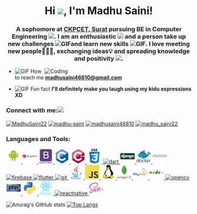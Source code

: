 
<h1 align="center"> Hi <img src="https://github.com/TheDudeThatCode/TheDudeThatCode/blob/master/Assets/Hi.gif" width="29px">, I'm Madhu Saini! </h1>
<h3 align="center">A sophomore at <a href="https://ckpcet.ac.in/"> <b>CKPCET</b>, Surat</a> pursuing BE in Computer Engineering <img src="https://github.com/TheDudeThatCode/TheDudeThatCode/blob/master/Assets/Developer.gif" width="30px">. I am an enthusiastic <img src="https://github.com/TheDudeThatCode/TheDudeThatCode/blob/master/Assets/Designer.gif" width="36px"> and a person take up new challenges  <img alt="GIF" src="https://github.com/TheDudeThatCode/TheDudeThatCode/blob/master/Assets/gandalf_parrot.gif" width="20vw" />and learn new skills <img alt="GIF" src="https://github.com/TheDudeThatCode/TheDudeThatCode/blob/master/Assets/powerup.gif" width="20vw" />. I love meeting new people👩🏽‍🚀, exchanging ideas💡 and spreading knowledge and positivity <img src="https://github.com/TheDudeThatCode/TheDudeThatCode/blob/master/Assets/Rocket.gif" width="18px">.</h3>


<img align="right" alt="Coding" width="400" src="https://cdn.dribbble.com/users/2646423/screenshots/5507196/computer.gif">



- <img alt="GIF" src="https://github.com/TheDudeThatCode/TheDudeThatCode/blob/master/Assets/wave.gif" width="20vw" /> How to reach me **madhusaini46810@gmail.com**

- <img alt="GIF" src="https://github.com/TheDudeThatCode/TheDudeThatCode/blob/master/Assets/happy.gif" width="20vw" /> Fun fact **I'll definitely make you laugh using my kidu expressions XD**

<h3 align="left">Connect with me:<img src="https://github.com/TheDudeThatCode/TheDudeThatCode/blob/master/Assets/Handshake.gif" height="32px"></h3>
<p align="left">
 <a href="https://twitter.com/MadhuSaini22" target="blank"><img align="center" src="https://cdn.jsdelivr.net/npm/simple-icons@3.0.1/icons/twitter.svg" alt="MadhuSaini22" height="30" width="40" /></a> 
<a href="https://linkedin.com/in/madhu-saini" target="blank"><img align="center" src="https://cdn.jsdelivr.net/npm/simple-icons@3.0.1/icons/linkedin.svg" alt="madhu-saini" height="30" width="40" /></a>
<a href="https://hackerrank.com/madhusaini46810" target="blank"><img align="center" src="https://cdn.jsdelivr.net/npm/simple-icons@3.0.1/icons/hackerrank.svg" alt="madhusaini46810" height="30" width="40" /></a>
 <a href="https://www.codechef.com/users/madhu_saini22" target="blank"><img align="center" src="https://cdn.jsdelivr.net/npm/simple-icons@3.0.1/icons/codechef.svg" alt="madhu_saini22" height="30" width="40" /></a>
 
</p>


<h3 align="left">Languages and Tools:</h3>
<p align="left"> <a href="https://developer.android.com" target="_blank"> <img src="https://raw.githubusercontent.com/devicons/devicon/master/icons/android/android-original-wordmark.svg" alt="android" width="40" height="40"/> </a> <a href="https://angular.io" target="_blank"> <img src="https://raw.githubusercontent.com/devicons/devicon/master/icons/angularjs/angularjs-original-wordmark.svg" alt="angularjs" width="40" height="40"/> </a> <a href="https://getbootstrap.com" target="_blank"> <img src="https://raw.githubusercontent.com/devicons/devicon/master/icons/bootstrap/bootstrap-plain-wordmark.svg" alt="bootstrap" width="40" height="40"/> </a> <a href="https://www.cprogramming.com/" target="_blank"> <img src="https://raw.githubusercontent.com/devicons/devicon/master/icons/c/c-original.svg" alt="c" width="40" height="40"/> </a> <a href="https://www.w3schools.com/cpp/" target="_blank"> <img src="https://raw.githubusercontent.com/devicons/devicon/master/icons/cplusplus/cplusplus-original.svg" alt="cplusplus" width="40" height="40"/> </a> <a href="https://www.w3schools.com/css/" target="_blank"> <img src="https://raw.githubusercontent.com/devicons/devicon/master/icons/css3/css3-original-wordmark.svg" alt="css3" width="40" height="40"/> </a> <a href="https://dart.dev" target="_blank"> <img src="https://www.vectorlogo.zone/logos/dartlang/dartlang-icon.svg" alt="dart" width="40" height="40"/> </a> <a href="https://www.djangoproject.com/" target="_blank"> <img src="https://raw.githubusercontent.com/devicons/devicon/master/icons/django/django-original.svg" alt="django" width="40" height="40"/> </a> <a href="https://www.docker.com/" target="_blank"> <img src="https://raw.githubusercontent.com/devicons/devicon/master/icons/docker/docker-original-wordmark.svg" alt="docker" width="40" height="40"/> </a> <a href="https://expressjs.com" target="_blank"> <img src="https://raw.githubusercontent.com/devicons/devicon/master/icons/express/express-original-wordmark.svg" alt="express" width="40" height="40"/> </a> <a href="https://firebase.google.com/" target="_blank"> <img src="https://www.vectorlogo.zone/logos/firebase/firebase-icon.svg" alt="firebase" width="40" height="40"/> </a> <a href="https://flutter.dev" target="_blank"> <img src="https://www.vectorlogo.zone/logos/flutterio/flutterio-icon.svg" alt="flutter" width="40" height="40"/> </a> <a href="https://git-scm.com/" target="_blank"> <img src="https://www.vectorlogo.zone/logos/git-scm/git-scm-icon.svg" alt="git" width="40" height="40"/> </a> <a href="https://www.java.com" target="_blank"> <img src="https://raw.githubusercontent.com/devicons/devicon/master/icons/java/java-original.svg" alt="java" width="40" height="40"/> </a> <a href="https://developer.mozilla.org/en-US/docs/Web/JavaScript" target="_blank"> <img src="https://raw.githubusercontent.com/devicons/devicon/master/icons/javascript/javascript-original.svg" alt="javascript" width="40" height="40"/> </a> <a href="https://www.linux.org/" target="_blank"> <img src="https://raw.githubusercontent.com/devicons/devicon/master/icons/linux/linux-original.svg" alt="linux" width="40" height="40"/> </a> <a href="https://www.mongodb.com/" target="_blank"> <img src="https://raw.githubusercontent.com/devicons/devicon/master/icons/mongodb/mongodb-original-wordmark.svg" alt="mongodb" width="40" height="40"/> </a> <a href="https://www.mysql.com/" target="_blank"> <img src="https://raw.githubusercontent.com/devicons/devicon/master/icons/mysql/mysql-original-wordmark.svg" alt="mysql" width="40" height="40"/> </a> <a href="https://nodejs.org" target="_blank"> <img src="https://raw.githubusercontent.com/devicons/devicon/master/icons/nodejs/nodejs-original-wordmark.svg" alt="nodejs" width="40" height="40"/> </a> <a href="https://opencv.org/" target="_blank"> <img src="https://www.vectorlogo.zone/logos/opencv/opencv-icon.svg" alt="opencv" width="40" height="40"/> </a> <a href="https://www.php.net" target="_blank"> <img src="https://raw.githubusercontent.com/devicons/devicon/master/icons/php/php-original.svg" alt="php" width="40" height="40"/> </a> <a href="https://www.python.org" target="_blank"> <img src="https://raw.githubusercontent.com/devicons/devicon/master/icons/python/python-original.svg" alt="python" width="40" height="40"/> </a> <a href="https://reactjs.org/" target="_blank"> <img src="https://raw.githubusercontent.com/devicons/devicon/master/icons/react/react-original-wordmark.svg" alt="react" width="40" height="40"/> </a> <a href="https://reactnative.dev/" target="_blank"> <img src="https://reactnative.dev/img/header_logo.svg" alt="reactnative" width="40" height="40"/> </a> <a href="https://sass-lang.com" target="_blank"> <img src="https://raw.githubusercontent.com/devicons/devicon/master/icons/sass/sass-original.svg" alt="sass" width="40" height="40"/> </a> </p>

![Anurag's GitHub stats](https://github-readme-stats.vercel.app/api?username=MadhuSaini22&show_icons=true&theme=radical) [![Top Langs](https://github-readme-stats.vercel.app/api/top-langs/?username=MadhuSaini22&layout=compact)](https://github.com/anuraghazra/github-readme-stats)
